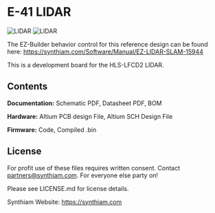 # E-41 LIDAR

![LIDAR](https://live.staticflickr.com/65535/40778036183_b00cbc3a88_k.jpg)
![LIDAR](https://live.staticflickr.com/65535/32801179637_d0344c3f3b_k.jpg)

The EZ-Builder behavior control for this reference design can be found here: https://synthiam.com/Software/Manual/EZ-LIDAR-SLAM-15944

This is a development board for the HLS-LFCD2 LIDAR.

## Contents

**Documentation:** Schematic PDF, Datasheet PDF, BOM

**Hardware:** Altium PCB design File, Altium SCH Design File

**Firmware:** Code, Compiled .bin

## License

For profit use of these files requires written consent. Contact partners@synthiam.com. For everyone else party on!

Please see LICENSE.md for license details.

Synthiam Website: https://synthiam.com
